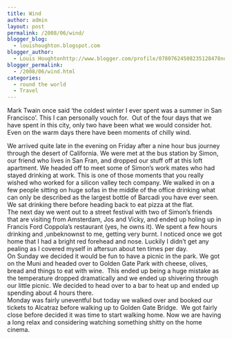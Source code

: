 ```yaml
---
title: Wind
author: admin
layout: post
permalink: /2008/06/wind/
blogger_blog:
  - louishoughton.blogspot.com
blogger_author:
  - Louis Houghtonhttp://www.blogger.com/profile/07807624508235128478noreply@blogger.com
blogger_permalink:
  - /2008/06/wind.html
categories:
  - round the world
  - Travel
---
```

Mark Twain once said &#8216;the coldest winter I ever spent was a summer in San Francisco&#8217;. This I can personally vouch for.  Out of the four days that we have spent in this city, only two have been what we would consider hot. Even on the warm days there have been moments of chilly wind.  

<div>
</div>

<div>
  We arrived quite late in the evening on Friday after a nine hour bus journey through the desert of California. We were met at the bus station by Simon, our friend who lives in San Fran, and dropped our stuff off at this loft apartment. We headed off to meet some of Simon&#8217;s work mates who had stayed drinking at work. This is one of those moments that you really wished who worked for a silicon valley tech company. We walked in on a few people sitting on huge sofas in the middle of the office drinking what can only be described as the largest bottle of Barcadi you have ever seen. We sat drinking there before heading back to eat pizza at the flat.
</div>

<div>
</div>

<div>
  The next day we went out to a street festival with two of Simon&#8217;s friends that are visiting from Amsterdam, Jos and Vicky, and ended up holing up in Francis Ford Coppola&#8217;s restaurant (yes, he owns it). We spent a few hours drinking and ,unbeknownst to me, getting very burnt. I noticed once we got home that I had a bright red forehead and nose. Luckily I didn&#8217;t get any pealing as I covered myself in aftersun about ten times per day.
</div>

<div>
</div>

<div>
  On Sunday we decided it would be fun to have a picnic in the park. We got on the Muni and headed over to Golden Gate Park with cheese, olives, bread and things to eat with wine.  This ended up being a huge mistake as the temperature dropped dramatically and we ended up shivering through our little picnic. We decided to head over to a bar to heat up and ended up spending about 4 hours there.
</div>

<div>
</div>

<div>
  Monday was fairly uneventful but today we walked over and booked our tickets to Alcatraz before walking up to Golden Gate Bridge.  We got fairly close before decided it was time to start walking home. Now we are having a long relax and considering watching something shitty on the home cinema.
</div>

<div>
</div>

<div>
</div>